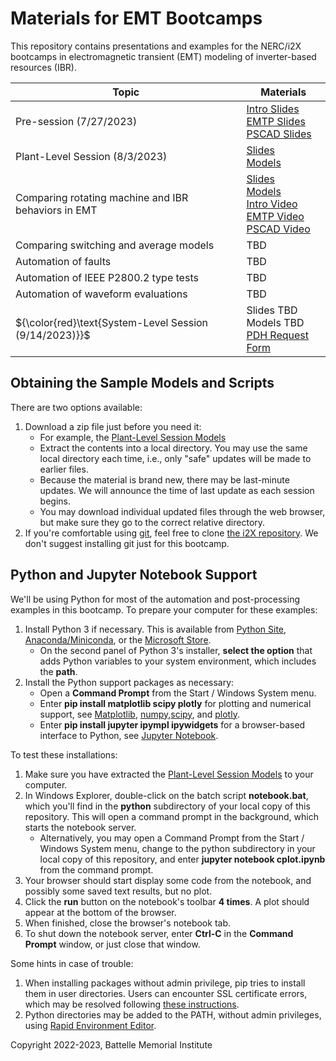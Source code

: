 # Materials for EMT Bootcamps 

This repository contains presentations and examples for the NERC/i2X
bootcamps in electromagnetic transient (EMT) modeling of inverter-based
resources (IBR).

| Topic | Materials |
| ----- | ----------|
| Pre-session (7/27/2023) | [Intro Slides](EMT_Bootcamp_July_27.pdf)<br>[EMTP Slides](EMTP/EMTP_training_session_1.pdf)<br>[PSCAD Slides](PSCAD/EMT-largescale-simulations.pdf) |
| Plant-Level Session (8/3/2023) | [Slides](EMT_Bootcamp_Aug_3.pdf)<br>[Models](Plant-Level.zip) |
| Comparing rotating machine and IBR behaviors in EMT | [Slides](MachineIBR.pdf)<br>[Models](MachineIBR.zip)<br>[Intro Video](https://youtu.be/xEy14ngf5S8)<br>[EMTP Video](https://youtu.be/hL52Ou9pnms)<br>[PSCAD Video](https://youtu.be/_fqEFi1c2RE) |
| Comparing switching and average models | TBD |
| Automation of faults | TBD |
| Automation of IEEE P2800.2 type tests | TBD |
| Automation of waveform evaluations | TBD |
| ${\color{red}\text{System-Level Session (9/14/2023)}}$ | Slides TBD<br>Models TBD<br>[PDH Request Form](PDH_Hours.xlsx) |

## Obtaining the Sample Models and Scripts

There are two options available:

1. Download a zip file just before you need it:
   - For example, the [Plant-Level Session Models](Plant-Level.zip)
   - Extract the contents into a local directory. You may use the same local directory each time, i.e., only "safe" updates will be made to earlier files.
   - Because the material is brand new, there may be last-minute updates. We will announce the time of last update as each session begins.
   - You may download individual updated files through the web browser, but make sure they go to the correct relative directory.
2. If you're comfortable using [git](https://git-scm.com/download/win), feel free to clone [the i2X repository](https://github.com/pnnl/i2x/tree/develop). We don't suggest installing git just for this bootcamp.

## Python and Jupyter Notebook Support

We'll be using Python for most of the automation and post-processing
examples in this bootcamp. To prepare your computer for these examples:

1. Install Python 3 if necessary. This is available from [Python Site](https://python.org), 
   [Anaconda/Miniconda](https://www.anaconda.com/), or the 
   [Microsoft Store](https://apps.microsoft.com/store/detail/python-310/9PJPW5LDXLZ5).
   - On the second panel of Python 3's installer, **select the option** that adds Python variables to your system environment, which includes the **path**.
2. Install the Python support packages as necessary:
   - Open a **Command Prompt** from the Start / Windows System menu.
   - Enter **pip install matplotlib scipy plotly** for plotting and numerical support, see [Matplotlib](https://matplotlib.org/), [numpy](https://numpy.org/doc/stable/user/index.html),[scipy](https://scipy.org/), and [plotly](https://plotly.com/python/getting-started/).
   - Enter **pip install jupyter ipympl ipywidgets** for a browser-based interface to Python, see [Jupyter Notebook](https://jupyter.org).

To test these installations:

1. Make sure you have extracted the [Plant-Level Session Models](Plant-Level.zip) to your computer.
2. In Windows Explorer, double-click on the batch script **notebook.bat**, which you'll find in the **python** subdirectory of your local copy of this repository. This will open a command prompt in the background, which starts the notebook server.
   - Alternatively, you may open a Command Prompt from the Start / Windows System menu, change to the python subdirectory in your local copy of this repository, and enter **jupyter notebook cplot.ipynb** from the command prompt.
3. Your browser should start display some code from the notebook, and possibly some saved text results, but no plot.
4. Click the **run** button on the notebook's toolbar **4 times**.  A plot should appear at the bottom of the browser.
5. When finished, close the browser's notebook tab.
6. To shut down the notebook server, enter **Ctrl-C** in the **Command Prompt** window, or just close that window.

Some hints in case of trouble:

1. When installing packages without admin privilege, pip tries to install them in user directories. Users can encounter SSL certificate errors, which may be resolved following [these instructions](https://jhooq.com/pip-install-connection-error/).
2. Python directories may be added to the PATH, without admin privileges, using [Rapid Environment Editor](https://www.rapidee.com/en/about).

Copyright 2022-2023, Battelle Memorial Institute

